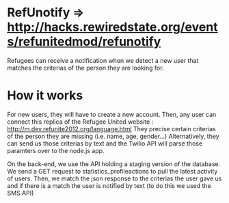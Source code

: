 # RefUnotify => http://hacks.rewiredstate.org/events/refunitedmod/refunotify

Refugees can receive a notification when we detect a new user that matches the criterias of the person they are looking for.


# How it works

For new users, they will have to create a new account.
Then, any user can connect this replica of the Refugee United website : http://m.dev.refunite2012.org/language.html
They precise certain criterias of the person they are missing (i.e. name, age, gender...)
Alternatively, they can send us those criterias by text and the Twilio API will parse those paramters over to the node.js app.

On the back-end, we use the API holding a staging version of the database.
We send a GET request to statistics_profileactions to pull the latest activity of users.
Then, we match the json response to the criterias the user gave us and if there is a match the user is notified by text (to do this we used the SMS API)
